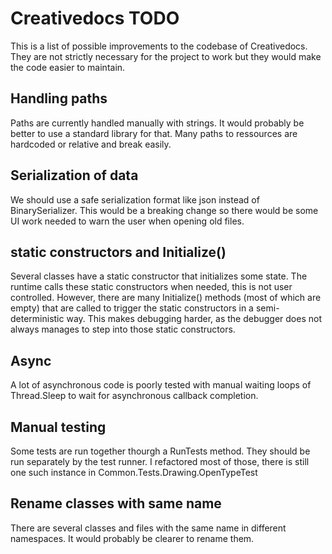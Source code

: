 # Creativedocs TODO
This is a list of possible improvements to the codebase of Creativedocs.
They are not strictly necessary for the project to work but they would make the code easier to maintain.

## Handling paths
Paths are currently handled manually with strings.
It would probably be better to use a standard library for that.
Many paths to ressources are hardcoded or relative and break easily.

## Serialization of data
We should use a safe serialization format like json instead of BinarySerializer.
This would be a breaking change so there would be some UI work needed to warn the user when opening old files.

## static constructors and Initialize()
Several classes have a static constructor that initializes some state.
The runtime calls these static constructors when needed, this is not user controlled.
However, there are many Initialize() methods (most of which are empty) that are called to trigger the static constructors in a semi-deterministic way. This makes debugging harder, as the debugger does not always manages to step into those static constructors.

## Async
A lot of asynchronous code is poorly tested with manual waiting loops of Thread.Sleep to wait for asynchronous callback completion.

## Manual testing
Some tests are run together thourgh a RunTests method. They should be run separately by the test runner.
I refactored most of those, there is still one such instance in Common.Tests.Drawing.OpenTypeTest

## Rename classes with same name
There are several classes and files with the same name in different namespaces.
It would probably be clearer to rename them.